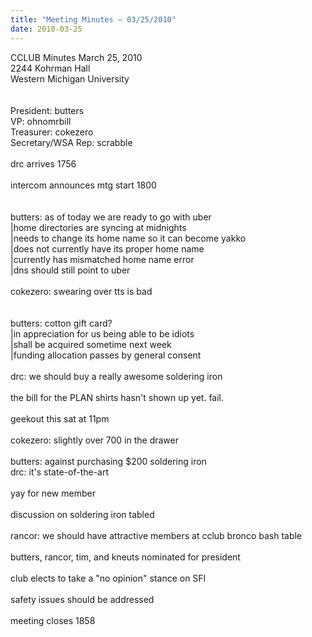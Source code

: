 ```yaml
---
title: "Meeting Minutes – 03/25/2010"
date: 2010-03-25
---
```

CCLUB Minutes March 25, 2010<br />
2244 Kohrman Hall<br />
Western Michigan University<br />
<br />
<br />
President: butters<br />
VP: ohnomrbill<br />
Treasurer: cokezero<br />
Secretary/WSA Rep: scrabble<br />
<br />
drc arrives 1756<br />
<br />
intercom announces mtg start 1800<br />
<br />
<br />
butters: as of today we are ready to go with uber<br />
|home directories are syncing at midnights<br />
|needs to change its home name so it can become yakko<br />
|does not currently have its proper home name<br />
|currently has mismatched home name error<br />
|dns should still point to uber<br />
<br />
cokezero: swearing over tts is bad<br />
<br />
<br />
butters: cotton gift card?<br />
|in appreciation for us being able to be idiots<br />
|shall be acquired sometime next week<br />
|funding allocation passes by general consent<br />
<br />
drc: we should buy a really awesome soldering iron<br />
<br />
the bill for the PLAN shirts hasn't shown up yet.  fail.<br />
<br />
geekout this sat at 11pm<br />
<br />
cokezero: slightly over 700 in the drawer<br />
<br />
butters: against purchasing $200 soldering iron<br />
drc: it's state-of-the-art<br />
<br />
yay for new member<br />
<br />
discussion on soldering iron tabled<br />
<br />
rancor: we should have attractive members at cclub bronco bash table<br />
<br />
butters, rancor, tim, and kneuts nominated for president<br />
<br />
club elects to take a "no opinion" stance on SFI<br />
<br />
safety issues should be addressed<br />
<br />
meeting closes 1858<br />
<br />
